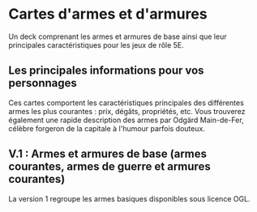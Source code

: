 # Cartes d'armes et d'armures
Un deck comprenant les armes et armures de base ainsi que leur principales caractéristiques pour les jeux de rôle 5E.

## Les principales informations pour vos personnages

Ces cartes comportent les caractéristiques principales des différentes armes les plus courantes : prix, dégâts, propriétés, etc. Vous trouverez également une rapide description des armes par Odgärd Main-de-Fer, célèbre forgeron de la capitale à l'humour parfois douteux. 

## V.1 : Armes et armures de base (armes courantes, armes de guerre et armures courantes)

La version 1 regroupe les armes basiques disponibles sous licence OGL.
